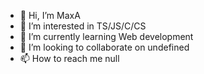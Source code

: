 - 👋 Hi, I’m MaxA
- 👀 I’m interested in TS/JS/C/CS
- 🌱 I’m currently learning Web development
- 💞️ I’m looking to collaborate on undefined
- 📫 How to reach me null

<!---
MaxA is a ✨ special ✨ repository because its `README.md` (this file) appears on your GitHub profile.
You can click the Preview link to take a look at your changes.
--->

